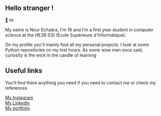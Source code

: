 <h2> Hello stranger !</h2>

👋 Hi <br/>

My name is Nour Echaâra, I'm 19 and I'm a first year student in computer science at the HE2B-ESI (Ecole Supérieure d'Informatique).

On my profile you'll mainly find all my personal projects. I look at some Python repositories on my lost hours. As some wise 
man once said, curiosity is the wick in the candle of learning 


<h2> Useful links </h2>


You'll find there anything you need if you need to contact me or check my references <br />



<a href="https://www.instagram.com/noureh10/?hl=en">My Instagram</a><br />
<a href="https://www.linkedin.com/in/nour-echa%C3%A2ra-406b13225/?locale=en_EN">My Linkedin</a><br />
<a href="https://example.com">My portfolio</a><br />


<!---
NourEchaara/NourEchaara is a ✨ special ✨ repository because its `README.md` (this file) appears on your GitHub profile.
You can click the Preview link to take a look at your changes.
--->
